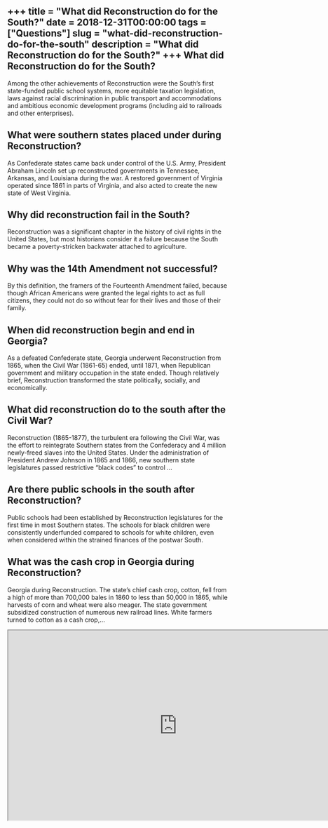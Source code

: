 +++
title = "What did Reconstruction do for the South?"
date = 2018-12-31T00:00:00
tags = ["Questions"]
slug = "what-did-reconstruction-do-for-the-south"
description = "What did Reconstruction do for the South?"
+++
What did Reconstruction do for the South?
-----------------------------------------

Among the other achievements of Reconstruction were the South’s first state-funded public school systems, more equitable taxation legislation, laws against racial discrimination in public transport and accommodations and ambitious economic development programs (including aid to railroads and other enterprises).

What were southern states placed under during Reconstruction?
-------------------------------------------------------------

As Confederate states came back under control of the U.S. Army, President Abraham Lincoln set up reconstructed governments in Tennessee, Arkansas, and Louisiana during the war. A restored government of Virginia operated since 1861 in parts of Virginia, and also acted to create the new state of West Virginia.

Why did reconstruction fail in the South?
-----------------------------------------

Reconstruction was a significant chapter in the history of civil rights in the United States, but most historians consider it a failure because the South became a poverty-stricken backwater attached to agriculture.

Why was the 14th Amendment not successful?
------------------------------------------

By this definition, the framers of the Fourteenth Amendment failed, because though African Americans were granted the legal rights to act as full citizens, they could not do so without fear for their lives and those of their family.

When did reconstruction begin and end in Georgia?
-------------------------------------------------

As a defeated Confederate state, Georgia underwent Reconstruction from 1865, when the Civil War (1861-65) ended, until 1871, when Republican government and military occupation in the state ended. Though relatively brief, Reconstruction transformed the state politically, socially, and economically.

What did reconstruction do to the south after the Civil War?
------------------------------------------------------------

Reconstruction (1865-1877), the turbulent era following the Civil War, was the effort to reintegrate Southern states from the Confederacy and 4 million newly-freed slaves into the United States. Under the administration of President Andrew Johnson in 1865 and 1866, new southern state legislatures passed restrictive “black codes” to control …

Are there public schools in the south after Reconstruction?
-----------------------------------------------------------

Public schools had been established by Reconstruction legislatures for the first time in most Southern states. The schools for black children were consistently underfunded compared to schools for white children, even when considered within the strained finances of the postwar South.

What was the cash crop in Georgia during Reconstruction?
--------------------------------------------------------

Georgia during Reconstruction. The state’s chief cash crop, cotton, fell from a high of more than 700,000 bales in 1860 to less than 50,000 in 1865, while harvests of corn and wheat were also meager. The state government subsidized construction of numerous new railroad lines. White farmers turned to cotton as a cash crop,…

<iframe allow="accelerometer; autoplay; clipboard-write; encrypted-media; gyroscope; picture-in-picture" allowfullscreen="" class="__youtube_prefs__  epyt-is-override  no-lazyload" data-no-lazy="1" data-origheight="433" data-origwidth="770" data-skipgform_ajax_framebjll="" height="433" id="_ytid_92967" loading="lazy" src="https://www.youtube.com/embed/dOkFXPblLpU?enablejsapi=1&autoplay=0&cc_load_policy=0&cc_lang_pref=&iv_load_policy=1&loop=0&modestbranding=0&rel=1&fs=1&playsinline=0&autohide=2&theme=dark&color=red&controls=1&" title="YouTube player" width="770"></iframe>